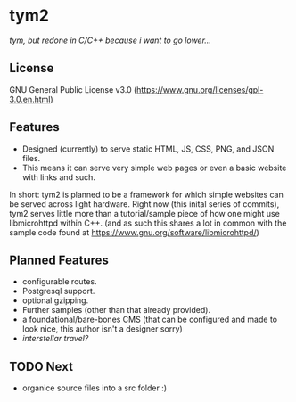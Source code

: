 # tym2

_tym, but redone in C/C++ because i want to go lower..._


## License

GNU General Public License v3.0 (https://www.gnu.org/licenses/gpl-3.0.en.html)


## Features

* Designed (currently) to serve static HTML, JS, CSS, PNG, and JSON files.
* This means it can serve very simple web pages or even a basic website with links and such.

In short: tym2 is planned to be a framework for which simple websites can be served across light hardware.
Right now (this inital series of commits), tym2 serves little more than a tutorial/sample piece of how one might use libmicrohttpd within C++.
(and as such this shares a lot in common with the sample code found at https://www.gnu.org/software/libmicrohttpd/)


## Planned Features

* configurable routes.
* Postgresql support.
* optional gzipping.
* Further samples (other than that already provided).
* a foundational/bare-bones CMS (that can be configured and made to look nice, this author isn't a designer sorry)
* _interstellar travel?_


## TODO Next

* organice source files into a src folder :)

